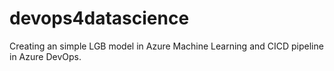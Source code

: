 # devops4datascience

Creating an simple LGB model in Azure Machine Learning and CICD pipeline in Azure DevOps.
